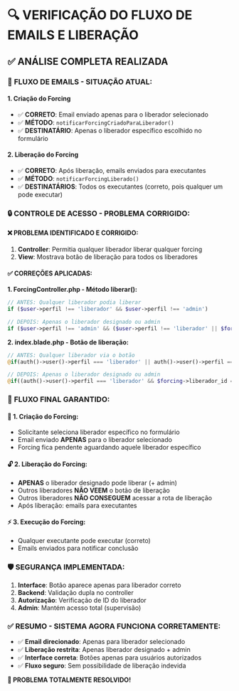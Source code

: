 # 🔍 VERIFICAÇÃO DO FLUXO DE EMAILS E LIBERAÇÃO

## ✅ **ANÁLISE COMPLETA REALIZADA**

### 📧 **FLUXO DE EMAILS - SITUAÇÃO ATUAL:**

#### 1. **Criação do Forcing**
- ✅ **CORRETO**: Email enviado apenas para o liberador selecionado
- ✅ **MÉTODO**: `notificarForcingCriadoParaLiberador()` 
- ✅ **DESTINATÁRIO**: Apenas o liberador específico escolhido no formulário

#### 2. **Liberação do Forcing**
- ✅ **CORRETO**: Após liberação, emails enviados para executantes
- ✅ **MÉTODO**: `notificarForcingLiberado()`
- ✅ **DESTINATÁRIOS**: Todos os executantes (correto, pois qualquer um pode executar)

### 🔒 **CONTROLE DE ACESSO - PROBLEMA CORRIGIDO:**

#### ❌ **PROBLEMA IDENTIFICADO E CORRIGIDO:**
1. **Controller**: Permitia qualquer liberador liberar qualquer forcing
2. **View**: Mostrava botão de liberação para todos os liberadores

#### ✅ **CORREÇÕES APLICADAS:**

**1. ForcingController.php - Método liberar():**
```php
// ANTES: Qualquer liberador podia liberar
if ($user->perfil !== 'liberador' && $user->perfil !== 'admin')

// DEPOIS: Apenas o liberador designado ou admin
if ($user->perfil !== 'admin' && ($user->perfil !== 'liberador' || $forcing->liberador_id !== $user->id))
```

**2. index.blade.php - Botão de liberação:**
```php
// ANTES: Qualquer liberador via o botão
@if(auth()->user()->perfil === 'liberador' || auth()->user()->perfil === 'admin')

// DEPOIS: Apenas o liberador designado ou admin
@if((auth()->user()->perfil === 'liberador' && $forcing->liberador_id === auth()->id()) || auth()->user()->perfil === 'admin')
```

### 🎯 **FLUXO FINAL GARANTIDO:**

#### 📝 **1. Criação do Forcing:**
- Solicitante seleciona liberador específico no formulário
- Email enviado **APENAS** para o liberador selecionado
- Forcing fica pendente aguardando aquele liberador específico

#### 🔓 **2. Liberação do Forcing:**
- **APENAS** o liberador designado pode liberar (+ admin)
- Outros liberadores **NÃO VEEM** o botão de liberação
- Outros liberadores **NÃO CONSEGUEM** acessar a rota de liberação
- Após liberação: emails para executantes

#### ⚡ **3. Execução do Forcing:**
- Qualquer executante pode executar (correto)
- Emails enviados para notificar conclusão

### 🛡️ **SEGURANÇA IMPLEMENTADA:**

1. **Interface**: Botão aparece apenas para liberador correto
2. **Backend**: Validação dupla no controller  
3. **Autorização**: Verificação de ID do liberador
4. **Admin**: Mantém acesso total (supervisão)

### ✅ **RESUMO - SISTEMA AGORA FUNCIONA CORRETAMENTE:**

- ✅ **Email direcionado**: Apenas para liberador selecionado
- ✅ **Liberação restrita**: Apenas liberador designado + admin
- ✅ **Interface correta**: Botões apenas para usuários autorizados
- ✅ **Fluxo seguro**: Sem possibilidade de liberação indevida

**🎉 PROBLEMA TOTALMENTE RESOLVIDO!**
